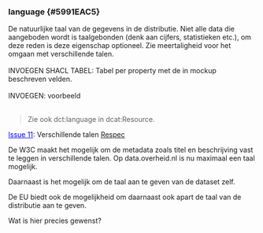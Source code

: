 ### language {#5991EAC5}
De natuurlijke taal van de gegevens in de distributie.
Niet alle data die aangeboden wordt is taalgebonden (denk aan cijfers, statistieken etc.), om deze reden is deze eigenschap optioneel. Zie meertaligheid voor het omgaan met verschillende talen.
<br/>
<br/>
INVOEGEN SHACL TABEL: Tabel per property met de in mockup beschreven velden.
<br/>
<br/>
INVOEGEN: voorbeeld
<br/>
<br/>
<blockquote><p id='2E1004E4'>Zie ook <span style='background-color: #clear;'>dct:language</span> in <span style='background-color: #clear;'>dcat:Resource</span>.</blockquote>

<aside class='issue'><p id='37986723'><a href='https://github.com/dataoverheid/dcat-ap-donl/issues/11' target='_blank'><span style='color: #0000FF;'><u>Issue 11</u></span></a>: Verschillende talen <a href='https://github.com/dataoverheid/dcat-ap-donl/issues/?q=is%3Aissue+is%3Aopen+label%3A%22Respec%22' target='_blank'><span style='background-color: #clear;'>Respec</span></a><p id='6CB9680E'>De W3C maakt het mogelijk om de metadata zoals titel en beschrijving vast te leggen in verschillende talen. Op data.overheid.nl is nu maximaal een taal mogelijk.<p id='1FD9BFB9'>Daarnaast is het mogelijk om de taal aan te geven van de dataset zelf.<p id='7F9CDF90'>De EU biedt ook de mogelijkheid om daarnaast ook apart de taal van de distributie aan te geven.<p id='4039A2D4'>Wat is hier precies gewenst?</aside>

